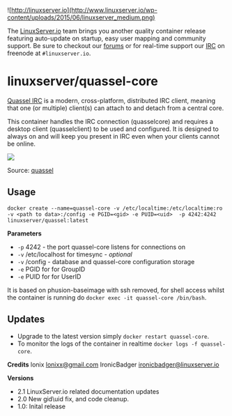 ![http://linuxserver.io](http://www.linuxserver.io/wp-content/uploads/2015/06/linuxserver_medium.png)

The [LinuxServer.io](http://linuxserver.io) team brings you another quality container release featuring auto-update on startup, easy user mapping and community support. Be sure to checkout our [forums](http://forum.linuxserver.io) or for real-time support our [IRC](http://www.linuxserver.io/index.php/irc/) on freenode at `#linuxserver.io`.

# linuxserver/quassel-core

[Quassel IRC](http://quassel-irc.org/) is a modern, cross-platform, distributed IRC client, meaning that one (or multiple) client(s) can attach to and detach from a central core.

This container handles the IRC connection (quasselcore) and requires a desktop client (quasselclient) to be used and configured. It is designed to always on and will keep you present in IRC even when your clients cannot be online. 

![](http://bugs.quassel-irc.org/attachments/download/111/distributed.png)

Source: [quassel](http://bugs.quassel-irc.org/projects/quassel-irc/wiki)

## Usage

```
docker create --name=quassel-core -v /etc/localtime:/etc/localtime:ro -v <path to data>:/config -e PGID=<gid> -e PUID=<uid>  -p 4242:4242 linuxserver/quassel:latest
```

**Parameters**
* `-p` 4242 - the port quassel-core listens for connections on
* `-v` /etc/localhost for timesync - *optional*
* `-v` /config - database and quassel-core configuration storage
* `-e` PGID for for GroupID
* `-e` PUID for for UserID

It is based on phusion-baseimage with ssh removed, for shell access whilst the container is running do `docker exec -it quassel-core /bin/bash`.

## Updates

* Upgrade to the latest version simply `docker restart quassel-core`.
* To monitor the logs of the container in realtime `docker logs -f quassel-core`.


**Credits**
lonix <lonixx@gmail.com>
IronicBadger <ironicbadger@linuxserver.io>

**Versions**
* 2.1 LinuxServer.io related documentation updates
* 2.0 New gid\uid fix, and code cleanup.
* 1.0: Inital release